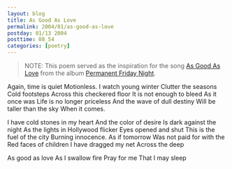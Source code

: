 ```yaml
---
layout: blog
title: As Good As Love
permalink: 2004/01/as-good-as-love
postday: 01/13 2004
posttime: 08_54
categories: [poetry]
---
```


<blockquote>
NOTE: This poem served as the inspiration for the song <a href="http://axelradio.com/track/as-good-as-love">As Good As Love</a> from the album <a href="http://axelradio.com/album/permanent-friday-night">Permanent Friday Night</a>.
</blockquote>


Again, time is quiet
Motionless. I watch young winter
Clutter the seasons
Cold footsteps
Across this checkered floor
It is not enough to bleed
As it once was
Life is no longer priceless
And the wave of dull destiny
Will be taller than the sky
When it comes.

I have cold stones in my heart
And the color of desire
Is dark against the night
As the lights in Hollywood flicker 
Eyes opened and shut
This is the fuel of the city
Burning innocence.
As if tomorrow
Was not paid for with the
Red faces of children
I have dragged my net
Across the deep

As good as love
As I swallow fire
Pray for me
That I may sleep

